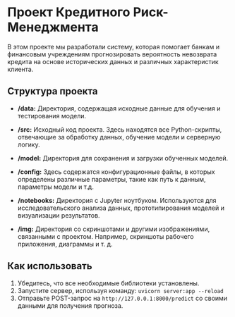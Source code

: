 # Проект Кредитного Риск-Менеджмента

В этом проекте мы разработали систему, которая помогает банкам и финансовым учреждениям прогнозировать вероятность невозврата кредита на основе исторических данных и различных характеристик клиента.

## Структура проекта

- **/data:** Директория, содержащая исходные данные для обучения и тестирования модели.
  
- **/src:** Исходный код проекта. Здесь находятся все Python-скрипты, отвечающие за обработку данных, обучение модели и серверную логику.
  
- **/model:** Директория для сохранения и загрузки обученных моделей. 
  
- **/config:** Здесь содержатся конфигурационные файлы, в которых определены различные параметры, такие как путь к данным, параметры модели и т.д.

- **/notebooks:** Директория с Jupyter ноутбуком. Используются для исследовательского анализа данных, прототипирования моделей и визуализации результатов.

- **/img:** Директория со скриншотами и другими изображениями, связанными с проектом. Например, скриншоты рабочего приложения, диаграммы и т. д.

## Как использовать

1. Убедитесь, что все необходимые библиотеки установлены.
2. Запустите сервер, используя команду: `uvicorn server:app --reload`
3. Отправьте POST-запрос на `http://127.0.0.1:8000/predict` со своими данными для получения прогноза.